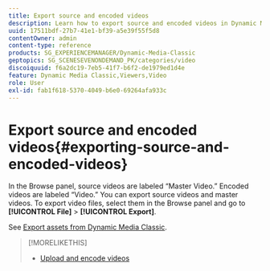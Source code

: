 ```yaml
---
title: Export source and encoded videos
description: Learn how to export source and encoded videos in Dynamic Media Classic.
uuid: 17511bdf-27b7-41e1-bf39-a5e39f55f5d8
contentOwner: admin
content-type: reference
products: SG_EXPERIENCEMANAGER/Dynamic-Media-Classic
geptopics: SG_SCENESEVENONDEMAND_PK/categories/video
discoiquuid: f6a2dc19-7eb5-41f7-b6f2-de1979ed1d4e
feature: Dynamic Media Classic,Viewers,Video
role: User
exl-id: fab1f618-5370-4049-b6e0-69264afa933c
---
```

# Export source and encoded videos{#exporting-source-and-encoded-videos}

In the Browse panel, source videos are labeled “Master Video.” Encoded videos are labeled “Video.” You can export source videos and master videos. To export video files, select them in the Browse panel and go to **[!UICONTROL File]** > **[!UICONTROL Export]**.

See [Export assets from Dynamic Media Classic](exporting-assets-from-dmc.md#exporting-assets-from-dmc).

>[!MORELIKETHIS]
>
>* [Upload and encode videos](uploading-encoding-videos.md#uploading_and_encoding_videos)

